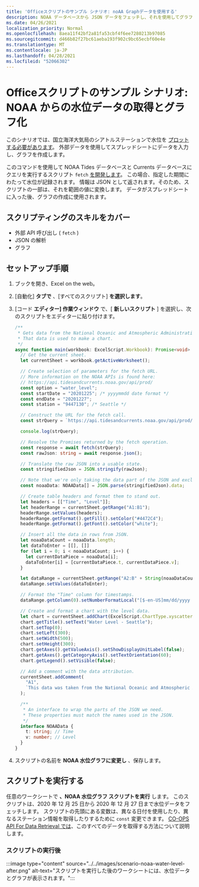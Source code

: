 ```yaml
---
title: 'Officeスクリプトのサンプル シナリオ: noAA Graphデータを使用する'
description: NOAA データベースから JSON データをフェッチし、それを使用してグラフを作成するサンプル。
ms.date: 04/26/2021
localization_priority: Normal
ms.openlocfilehash: 8aea11f42bf2a81fa53cbf4f6ee7280213b97085
ms.sourcegitcommit: d466b82f27bc61aeba193f902c9bc65ecbf60e4e
ms.translationtype: MT
ms.contentlocale: ja-JP
ms.lasthandoff: 04/28/2021
ms.locfileid: "52066302"
---
```

# <a name="office-scripts-sample-scenario-fetch-and-graph-water-level-data-from-noaa"></a>Officeスクリプトのサンプル シナリオ: NOAA からの水位データの取得とグラフ化

このシナリオでは、国立海洋大気局のシアトルステーションで水位を [プロットする必要があります](https://tidesandcurrents.noaa.gov/stationhome.html?id=9447130)。 外部データを使用してスプレッドシートにデータを入力し、グラフを作成します。

このコマンドを使用して NOAA Tides データベースと Currents データベースにクエリを実行するスクリプト `fetch` [を開発します](https://tidesandcurrents.noaa.gov/)。 この場合、指定した期間にわたって水位が記録されます。 情報は JSON として返されます。そのため、スクリプトの一部は、それを範囲の値に変換します。 データがスプレッドシートに入った後、グラフの作成に使用されます。

## <a name="scripting-skills-covered"></a>スクリプティングのスキルをカバー

- 外部 API 呼び出し ( `fetch` )
- JSON の解析
- グラフ

## <a name="setup-instructions"></a>セットアップ手順

1. ブックを開き、Excel on the web。

1. [自動化] **タブで** 、[すべてのスクリプト] **を選択します**。

1. [コード **エディター] 作業ウィンドウ** で、[ **新しいスクリプト** ] を選択し、次のスクリプトをエディターに貼り付けます。

    ```TypeScript
    /**
     * Gets data from the National Oceanic and Atmospheric Administration's Tides and Currents database. 
     * That data is used to make a chart.
     */
    async function main(workbook: ExcelScript.Workbook): Promise<void> {
      // Get the current sheet.
      let currentSheet = workbook.getActiveWorksheet();
    
      // Create selection of parameters for the fetch URL.
      // More information on the NOAA APIs is found here: 
      // https://api.tidesandcurrents.noaa.gov/api/prod/
      const option = "water_level";
      const startDate = "20201225"; /* yyyymmdd date format */
      const endDate = "20201227";
      const station = "9447130"; /* Seattle */
    
      // Construct the URL for the fetch call.
      const strQuery = `https://api.tidesandcurrents.noaa.gov/api/prod/datagetter?product=${option}&begin_date=${startDate}&end_date=${endDate}&datum=MLLW&station=${station}&units=english&time_zone=gmt&application=NOS.COOPS.TAC.WL&format=json`;
    
      console.log(strQuery);
    
      // Resolve the Promises returned by the fetch operation.
      const response = await fetch(strQuery);
      const rawJson: string = await response.json();
    
      // Translate the raw JSON into a usable state.
      const stringifiedJson = JSON.stringify(rawJson);
    
      // Note that we're only taking the data part of the JSON and excluding the metadata.
      const noaaData: NOAAData[] = JSON.parse(stringifiedJson).data;
    
      // Create table headers and format them to stand out.
      let headers = [["Time", "Level"]];
      let headerRange = currentSheet.getRange("A1:B1");
      headerRange.setValues(headers);
      headerRange.getFormat().getFill().setColor("#4472C4");
      headerRange.getFormat().getFont().setColor("white");
    
      // Insert all the data in rows from JSON.
      let noaaDataCount = noaaData.length;
      let dataToEnter = [[], []]
      for (let i = 0; i < noaaDataCount; i++) {
        let currentDataPiece = noaaData[i];
        dataToEnter[i] = [currentDataPiece.t, currentDataPiece.v];
      }
    
      let dataRange = currentSheet.getRange("A2:B" + String(noaaDataCount + 1)); /* +1 to account for the title row */
      dataRange.setValues(dataToEnter);
    
      // Format the "Time" column for timestamps.
      dataRange.getColumn(0).setNumberFormatLocal("[$-en-US]mm/dd/yyyy hh:mm AM/PM;@");
    
      // Create and format a chart with the level data.
      let chart = currentSheet.addChart(ExcelScript.ChartType.xyscatterSmooth, dataRange);
      chart.getTitle().setText("Water Level - Seattle");
      chart.setTop(0);
      chart.setLeft(300);
      chart.setWidth(500);
      chart.setHeight(300);
      chart.getAxes().getValueAxis().setShowDisplayUnitLabel(false);
      chart.getAxes().getCategoryAxis().setTextOrientation(60);
      chart.getLegend().setVisible(false);
    
      // Add a comment with the data attribution.
      currentSheet.addComment(
        "A1",
        `This data was taken from the National Oceanic and Atmospheric Administration's Tides and Currents database on ${new Date(Date.now())}.`
      );
    
      /**
       * An interface to wrap the parts of the JSON we need.
       * These properties must match the names used in the JSON.
       */ 
      interface NOAAData {
        t: string; // Time
        v: number; // Level
      }
    }
    ```

1. スクリプトの名前を **NOAA 水位グラフに変更し** 、保存します。

## <a name="running-the-script"></a>スクリプトを実行する

任意のワークシートで **、NOAA 水位グラフ スクリプトを実行** します。 このスクリプトは、2020 年 12 月 25 日から 2020 年 12 月 27 日まで水位データをフェッチします。 スクリプトの先頭にある変数は、異なる日付を使用したり、異なるステーション情報を取得したりするために `const` 変更できます。 [CO-OPS API For Data Retrieval では](https://api.tidesandcurrents.noaa.gov/api/prod/)、このすべてのデータを取得する方法について説明します。

### <a name="after-running-the-script"></a>スクリプトの実行後

:::image type="content" source="../../images/scenario-noaa-water-level-after.png" alt-text="スクリプトを実行した後のワークシートには、水位データとグラフが表示されます。":::

